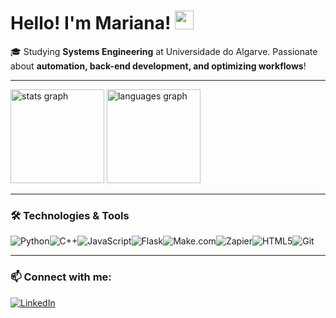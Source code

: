

# Hello! I'm Mariana! <img src="https://raw.githubusercontent.com/MartinHeinz/MartinHeinz/master/wave.gif" width="30px">


🎓 Studying **Systems Engineering** at Universidade do Algarve. Passionate about **automation, back-end development, and optimizing workflows**!

---

<img src="https://github-readme-stats.vercel.app/api?username=marianacondef&hide_title=false&hide_rank=false&show_icons=true&include_all_commits=false&count_private=false&disable_animations=false&theme=tokyonight&locale=en&hide_border=false&order=1" height="150" alt="stats graph"  /> <img src="https://github-readme-stats.vercel.app/api/top-langs?username=marianacondef&locale=en&hide_title=false&layout=compact&card_width=320&langs_count=5&theme=tokyonight&hide_border=true&order=2" height="150" alt="languages graph"  />

---

### 🛠️ Technologies & Tools 

![Python](https://img.shields.io/badge/python-3670A0?style=for-the-badge&logo=python&logoColor=ffdd54)![C++](https://img.shields.io/badge/c++-%2300599C.svg?style=for-the-badge&logo=c%2B%2B&logoColor=white)![JavaScript](https://img.shields.io/badge/javascript-%23323330.svg?style=for-the-badge&logo=javascript&logoColor=%23F7DF1E)![Flask](https://img.shields.io/badge/flask-%23000.svg?style=for-the-badge&logo=flask&logoColor=white)![Make.com](https://img.shields.io/badge/Make.com-%2300599C.svg?style=for-the-badge&logo=make&logoColor=white)![Zapier](https://img.shields.io/badge/Zapier-FF4A00?style=for-the-badge&logo=zapier&logoColor=white)![HTML5](https://img.shields.io/badge/html5-%23E34F26.svg?style=for-the-badge&logo=html5&logoColor=white)![Git](https://img.shields.io/badge/git-%23F05033.svg?style=for-the-badge&logo=git&logoColor=white)  

---

### 📫 Connect with me:

[![LinkedIn](https://img.shields.io/badge/linkedin-%230077B5.svg?style=for-the-badge&logo=linkedin&logoColor=white)](https://www.linkedin.com/in/yourprofile/)  
